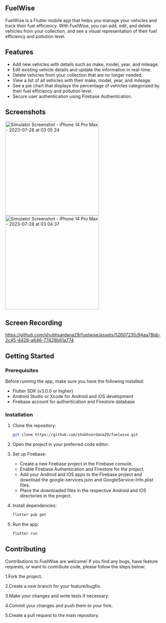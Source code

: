 ## FuelWise

FuelWise is a Flutter mobile app that helps you manage your vehicles and track their fuel efficiency. With FuelWise, you can add, edit, and delete vehicles from your collection, and see a visual representation of their fuel efficiency and pollution level.

## Features

- Add new vehicles with details such as make, model, year, and mileage.
- Edit existing vehicle details and update the information in real-time.
- Delete vehicles from your collection that are no longer needed.
- View a list of all vehicles with their make, model, year, and mileage.
- See a pie chart that displays the percentage of vehicles categorized by their fuel efficiency and pollution level.
- Secure user authentication using Firebase Authentication.

## Screenshots

<!-- Replace "width" with the desired width of your images -->
<img src="https://github.com/shubhsardana29/fuelwise/assets/52607235/5763c4ed-f564-45e5-8b2f-60f2520815b7" width="300" alt="Simulator Screenshot - iPhone 14 Pro Max - 2023-07-28 at 03 05 24">
<img src="https://github.com/shubhsardana29/fuelwise/assets/52607235/ce043185-e2c0-48b2-8a6d-f3b01e9955ee" width="300" alt="Simulator Screenshot - iPhone 14 Pro Max - 2023-07-28 at 03 04 37">

## Screen Recording

https://github.com/shubhsardana29/fuelwise/assets/52607235/94aa78bb-2c45-4428-a646-77429b61a774

## Getting Started

### Prerequisites

Before running the app, make sure you have the following installed:

- Flutter SDK (v3.0.0 or higher)
- Android Studio or Xcode for Android and iOS development
- Firebase account for authentication and Firestore database

### Installation

1. Clone the repository:

   ```bash
   git clone https://github.com/shubhsardana29/fuelwise.git

2. Open the project in your preferred code editor.
3. Set up Firebase:
   - Create a new Firebase project in the Firebase console.
   - Enable Firebase Authentication and Firestore for the project.
   - Add your Android and iOS apps to the Firebase project and download the google-services.json and GoogleService-Info.plist files.
   - Place the downloaded files in the respective Android and iOS directories in the project.
4. Install dependencies:
   ```bash
   flutter pub get
5. Run the app:
   ```bash
   flutter run

## Contributing
Contributions to FuelWise are welcome! If you find any bugs, have feature requests, or want to contribute code, please follow the steps below:

1.Fork the project.

2.Create a new branch for your feature/bugfix.

3.Make your changes and write tests if necessary.

4.Commit your changes and push them to your fork.

5.Create a pull request to the main repository.
